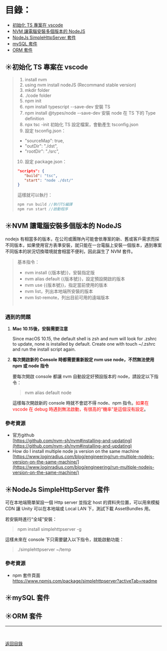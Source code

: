 # 目錄：
* [初始化 TS 專案在 vscode](#1)  
* [NVM 讓電腦安裝多個版本的 NodeJS](#2)  
* [NodeJs SimpleHttpServer 套件](#3)
* [mySQL 套件](#4)
* [ORM 套件](#5)

<span id="1"></span>  

## :sunny:初始化 TS 專案在 vscode

>1. install nvm
>2. using nvm install nodeJS (Recommand stable version)
>3. mkdir folder
>4. ./code folder
>5. npm init
>6. npm install typescript --save-dev
   安裝 TS
>7. npm install @types/node --save-dev
   安裝 node 在 TS 下的 Type definition
>8. npx tsc -init
   初始化 TS 設定檔案，會動產生 tsconfig.json
>9. 設定 tsconfig.json：
>   - "sourceMap": true,
>   - "outDir": "./dst",
>   - "rootDir": "./src",
>10. 設定 package.json：
>    ```json
>    "scripts": {
>    	"build": "tsc",
>    	"start": "node ./dst/"
>    }
>    ```
>    這樣就可以執行：  
>    ```c
>    npm run build //執行TS編譯  
>    npm run start //啟動程序   
>    ```

<span id="2"></span>  

## :sunny:NVM 讓電腦安裝多個版本的 NodeJS

nodejs 有相當多的版本，在公司或團隊內可能會依專案的新、舊或客戶需求而採不同版本，如果使用官方表準安裝，就只能在一台電腦上安裝一個版本，遇到專案不同版本的狀況切換環境就會相當不便利，因此誕生了 NVM 套件。   

> 基本指令：
>
> * nvm install {{版本號}}，安裝指定版
> * nvm alias default {{版本號}}，設定預設開啟的版本
> * nvm use {{版本號}}，指定當前使用的版本
> * nvm list，列出本地端所安裝的版本
> * nvm list-remote，列出目前可用的遠端版本
>   <br><br>

### 遇到的問題
1. **Mac 10.15後，安裝需要注意**   

   Since macOS 10.15, the default shell is zsh and
   nvm will look for .zshrc to update, none is installed by default. Create one
   with touch ~/.zshrc and run the install script again.
2. **每次開啟新的 Console 時都需要重新設定 nvm use node，不然無法使用npm 或 node 指令**

   要每次開啟 console 都讓 nvm 自動設定好預設版本的 node，請設定以下指令：

   > nvm alias default node

   這樣每次開啟新的 console 時就不會認不得 node、npm 指令。<span style="color:red">如果在 vscode 在 debug 時遇到無法啟動，有很高的“機率”是這個沒有設定</span>。

### 參考資源

* 官方github  
[https://github.com/nvm-sh/nvm#installing-and-updating](https://github.com/nvm-sh/nvm#installing-and-updating)
* How do I install
multiple node js version on the same machine  
[https://www.loginradius.com/blog/engineering/run-multiple-nodejs-version-on-the-same-machine/](https://www.loginradius.com/blog/engineering/run-multiple-nodejs-version-on-the-same-machine/)

<span id="3"></span>  

## :sunny:NodeJs SimpleHttpServer 套件  
可在本地端簡單架設一個 Http server 並指定 host 的資料夾位置，可以用來模擬 CDN 讓 Unity 可以在本地端或 Local LAN 下，測試下載 AssetBundles 用。  

若安裝時進行“全域”安裝：
>npm install simplehttpserver -g  

這樣未來在 console 下只需要鍵入以下指令，就能啟動功能：  

>./simplehttpserver ~/temp

### 參考資源
* npm 套件頁面  
https://www.npmjs.com/package/simplehttpserver?activeTab=readme

<span id="4"></span>  

## :sunny:mySQL 套件  

<span id="5"></span>  

## :sunny:ORM 套件
---

<br>

[返回目錄](/README.md)
